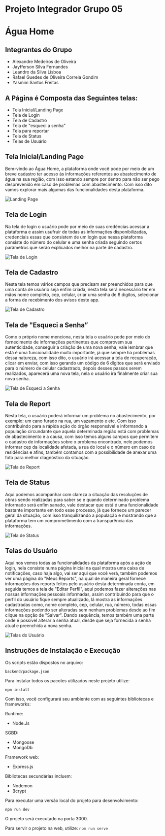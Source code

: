 # **Projeto Integrador Grupo 05**

# Água Home

## Integrantes do Grupo

* Alexandre Medeiros de Oliveira
* Jayfferson Silva Fernandes
* Leandro da Silva Lisboa
* Rafael Guedes de Oliveira Correia Gondim
* Yasmim Santos Freitas

## A Página é Composta das Seguintes telas:

* Tela Inicial/Landing Page
* Tela de Login
* Tela de Cadastro
* Tela de "esqueci a senha"
* Tela para reportar
* Tela de Status
* Telas de Usuário


## Tela Inicial/Landing Page

Bem-vindo ao Água Home, a plataforma onde você pode por meio de um breve cadastro ter acesso às informações referentes ao abastecimento de água na sua região,
com isso estando sempre por dentro para não ser pego desprevenido em caso de problemas com abastecimento. Com isso dito vamos explorar mais algumas das funcionalidades desta plataforma.

![Landing Page](./public/images/Readme%20-%20Landing%20Page.png)

## Tela de Login

Na tela de login o usuário pode por meio de suas credências acessar a plataforma e assim usufruir de todas as informações disponibilizadas, credenciais essas que consistem de um login que nessa plataforma consiste do número do celular e uma senha criada seguindo certos parâmetros que serão explicados melhor na parte de cadastro.

![Tela de Login](./public/images/Readme%20-%20Login.png)


## Tela de Cadastro

Nesta tela temos vários campos que precisam ser preenchidos para que uma conta de usuário seja enfim criada, nesta tela será necessário ter em mãos nome completo, cep, celular, criar uma senha de 8 dígitos, selecionar a forma de recebimento dos avisos deste app.

![Tela de Cadastro](./public/images/Readme%20-%20Cadastro.png)

## Tela de "Esqueci a Senha”

Como o próprio nome menciona, nesta tela o usuário pode por meio do fornecimento de informações pertinentes que comprovem sua autenticidade, conseguir a criação de uma nova senha, vale lembrar que está é uma funcionalidade muito importante, já que sempre há problemas dessa natureza, com isso dito, o usuário irá acessar a tela de recuperação, clicar em enviar, com isso gerando um código de 6 dígitos que será enviado para o número de celular cadastrado, depois desses passos serem realizados, aparecerá uma nova tela, nela o usuário irá finalmente criar sua nova senha.

![Tela de Esqueci a Senha](./public/images/Readme%20-%20esqueci%20a%20senha.png)

## Tela de Report

Nesta tela, o usuário poderá informar um problema no abastecimento, por exemplo: um cano furado na rua, um vazamento e etc. Com isso contribuindo para a rápida ação do órgão responsável e informando a população circundante que aquela determinada região está com problemas de abastecimento e a causa, com isso temos alguns campos que permitem o cadastro de informações sobre o problema encontrado, nele podemos informar cep da localidade afetada, a rua do local e o número em caso de residências e afins, também contamos com a possibilidade de anexar uma foto para melhor diagnóstico da situação.

![Tela de Report](./public/images/Readme%20-%20Report.png)

## Tela de Status

Aqui podemos acompanhar com clareza a situação das resoluções de obras sendo realizadas para saber se e quando determinado problema informado será enfim sanado, vale destacar que está é uma funcionalidade bastante importante em todo esse processo, já que fornece um parecer geral da situação, com isso tranquilizando a população e mostrando que a plataforma tem um comprometimento com a transparência das informações.

![Tela de Status](./public/images/Readme%20-%20Status.png)

## Telas do Usuário

Aqui nos vemos todas as funcionalidades da plataforma após a ação de login, nela consiste numa página inicial na qual mostra uma caixa de notificações, caso haja algo, vai ser aqui que você verá, também podemos ver uma página do "Meus Reports", na qual de maneira geral fornece informações dos reports feitos pelo usuário desta determinada conta, em seguida temos a tela de "Editar Perfil", aqui podemos fazer alterações nas nossas informações pessoais informadas, assim contribuindo para que o perfil do usuário fique sempre atualizado, lá mostra as informações cadastradas como, nome completo, cep, celular, rua, número, todas essas informações podendo ser alteradas sem nenhum problemas desde ao fim clique na opção de "Salvar". Dando sequência, temos também uma parte onde é possível alterar a senha atual, desde que seja fornecida a senha atual e preenchida a nova senha.

 ![Telas do Usuário](./public/images/Readme%20-%20Paginas%20do%20usuario.png)

## Instruções de Instalação e Execução

Os scripts estão dispostos no arquivo:

`backend/package.json`

Para instalar todos os pacotes utilizados neste projeto utilize:

`npm install`

Com isso, você configurará seu ambiente com as seguintes bibliotecas e frameworks:

Runtime:

- Node.Js

SGBD:

- Mongoose
- MongoDb

 Framework web:

- Express.js

Bibliotecas secundárias incluem:

- Nodemon
- Bcrypt

Para executar uma versão local do projeto para desenvolvimento: 

`npm run dev`

O projeto será executado na porta 3000. 

Para servir o projeto na web, utilize:
`npm run serve`



 













 


